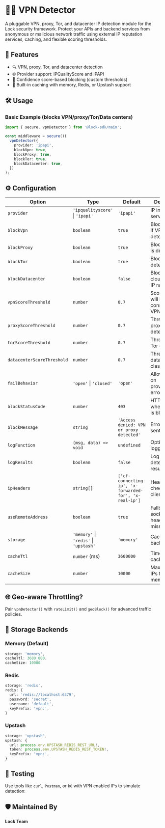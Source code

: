 # 🕵️‍♂️ VPN Detector

A pluggable VPN, proxy, Tor, and datacenter IP detection module for the Lock security framework. Protect your APIs and backend services from anonymous or malicious network traffic using external IP reputation services, caching, and flexible scoring thresholds.

## 🚀 Features

- 🔍 VPN, proxy, Tor, and datacenter detection
- 🌐 Provider support: IPQualityScore and IPAPI
- 🧠 Confidence score-based blocking (custom thresholds)
- 💾 Built-in caching with memory, Redis, or Upstash support

## 🛠 Usage

### Basic Example (blocks VPN/proxy/Tor/Data centers)

```ts
import { secure, vpnDetector } from '@lock-sdk/main';

const middleware = secure()(
  vpnDetector({
    provider: 'ipapi',
    blockVpn: true,
    blockProxy: true,
    blockTor: true,
    blockDatacenter: true,
  })
);
```

## ⚙️ Configuration

| Option                     | Type                                   | Default                                                | Description                              |
| -------------------------- | -------------------------------------- | ------------------------------------------------------ | ---------------------------------------- |
| `provider`                 | `'ipqualityscore'` \| `'ipapi'`        | `'ipapi'`                                              | IP intelligence service                  |
| `blockVpn`                 | `boolean`                              | `true`                                                 | Block request if VPN is detected         |
| `blockProxy`               | `boolean`                              | `true`                                                 | Block if proxy is detected               |
| `blockTor`                 | `boolean`                              | `true`                                                 | Block if Tor is detected                 |
| `blockDatacenter`          | `boolean`                              | `false`                                                | Block known cloud/hosted IP ranges       |
| `vpnScoreThreshold`        | `number`                               | `0.7`                                                  | Score ≥ this will be considered VPN      |
| `proxyScoreThreshold`      | `number`                               | `0.7`                                                  | Threshold for proxy detection            |
| `torScoreThreshold`        | `number`                               | `0.7`                                                  | Threshold for Tor exit nodes             |
| `datacenterScoreThreshold` | `number`                               | `0.7`                                                  | Threshold for datacenter classification  |
| `failBehavior`             | `'open'` \| `'closed'`                 | `'open'`                                               | Allow or block on provider/cache error   |
| `blockStatusCode`          | `number`                               | `403`                                                  | HTTP status when request is blocked      |
| `blockMessage`             | `string`                               | `'Access denied: VPN or proxy detected'`               | Error message sent to client             |
| `logFunction`              | `(msg, data) => void`                  | `undefined`                                            | Optional logger hook                     |
| `logResults`               | `boolean`                              | `false`                                                | Log all detection results                |
| `ipHeaders`                | `string[]`                             | `['cf-connecting-ip', 'x-forwarded-for', 'x-real-ip']` | Headers to check for client IP           |
| `useRemoteAddress`         | `boolean`                              | `true`                                                 | Fallback to socket IP if headers missing |
| `storage`                  | `'memory'` \| `'redis'` \| `'upstash'` | `'memory'`                                             | Caching backend                          |
| `cacheTtl`                 | `number` (ms)                          | `3600000`                                              | Time to live for cached entries          |
| `cacheSize`                | `number`                               | `10000`                                                | Max cached IPs for in-memory store       |

## 🌐 Geo-aware Throttling?

Pair `vpnDetector()` with `rateLimit()` and `geoBlock()` for advanced traffic policies.

## 🧩 Storage Backends

### Memory (Default)

```ts
storage: 'memory',
cacheTtl: 3600_000,
cacheSize: 10000
```

### Redis

```ts
storage: 'redis',
redis: {
  url: 'redis://localhost:6379',
  password: 'secret',
  username: 'default',
  keyPrefix: 'vpn:',
}
```

### Upstash

```ts
storage: 'upstash',
upstash: {
  url: process.env.UPSTASH_REDIS_REST_URL!,
  token: process.env.UPSTASH_REDIS_REST_TOKEN!,
  keyPrefix: 'vpn:',
}
```

## 🧪 Testing

Use tools like `curl`, `Postman`, or `k6` with VPN enabled IPs to simulate detection:

## 🛡 Maintained By

**Lock Team**
